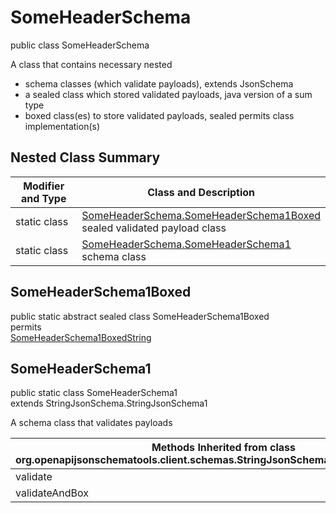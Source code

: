 # SomeHeaderSchema
public class SomeHeaderSchema

A class that contains necessary nested
- schema classes (which validate payloads), extends JsonSchema
- a sealed class which stored validated payloads, java version of a sum type
- boxed class(es) to store validated payloads, sealed permits class implementation(s)

## Nested Class Summary
| Modifier and Type | Class and Description |
| ----------------- | ---------------------- |
| static class | [SomeHeaderSchema.SomeHeaderSchema1Boxed](#someheaderschema1boxed)<br> sealed validated payload class |
| static class | [SomeHeaderSchema.SomeHeaderSchema1](#someheaderschema1)<br> schema class |

## SomeHeaderSchema1Boxed
public static abstract sealed class SomeHeaderSchema1Boxed<br>
permits<br>
[SomeHeaderSchema1BoxedString](#someheaderschema1boxedstring)

## SomeHeaderSchema1
public static class SomeHeaderSchema1<br>
extends StringJsonSchema.StringJsonSchema1

A schema class that validates payloads

| Methods Inherited from class org.openapijsonschematools.client.schemas.StringJsonSchema.StringJsonSchema1 |
| ------------------------------------------------------------------ |
| validate                                                           |
| validateAndBox                                                     |
